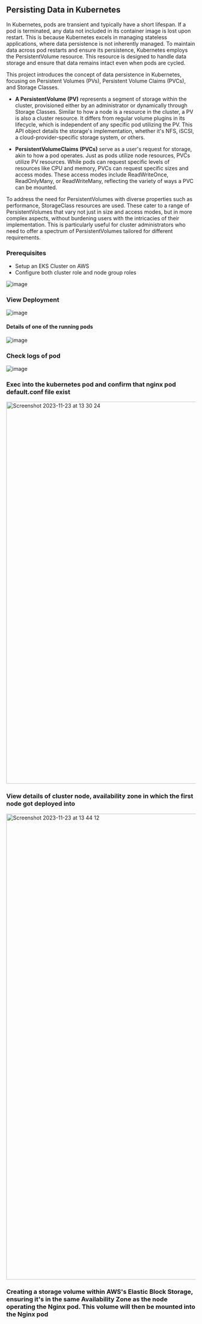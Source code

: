 ## Persisting Data in Kubernetes

In Kubernetes, pods are transient and typically have a short lifespan. If a pod is terminated, any data not included in its container image is lost upon restart. This is because Kubernetes excels in managing stateless applications, where data persistence is not inherently managed. To maintain data across pod restarts and ensure its persistence, Kubernetes employs the PersistentVolume resource. This resource is designed to handle data storage and ensure that data remains intact even when pods are cycled.

This project introduces the concept of data persistence in Kubernetes, focusing on Persistent Volumes (PVs), Persistent Volume Claims (PVCs), and Storage Classes.

- **A PersistentVolume (PV)** represents a segment of storage within the cluster, provisioned either by an administrator or dynamically through Storage Classes. Similar to how a node is a resource in the cluster, a PV is also a cluster resource. It differs from regular volume plugins in its lifecycle, which is independent of any specific pod utilizing the PV. This API object details the storage's implementation, whether it's NFS, iSCSI, a cloud-provider-specific storage system, or others.

- **PersistentVolumeClaims (PVCs)** serve as a user's request for storage, akin to how a pod operates. Just as pods utilize node resources, PVCs utilize PV resources. While pods can request specific levels of resources like CPU and memory, PVCs can request specific sizes and access modes. These access modes include ReadWriteOnce, ReadOnlyMany, or ReadWriteMany, reflecting the variety of ways a PVC can be mounted.

To address the need for PersistentVolumes with diverse properties such as performance, StorageClass resources are used. These cater to a range of PersistentVolumes that vary not just in size and access modes, but in more complex aspects, without burdening users with the intricacies of their implementation. This is particularly useful for cluster administrators who need to offer a spectrum of PersistentVolumes tailored for different requirements.


### Prerequisites

- Setup an EKS Cluster on AWS
- Configure both cluster role and node group roles

![image](https://github.com/kebsOps/dareyio-pbl/assets/10085348/9c8b2362-9116-4f6f-bee9-e3ecdd64ef2e)

### View Deployment 

![image](https://github.com/kebsOps/dareyio-pbl/assets/10085348/5b2b3294-102b-408b-b419-8e72aa44180f)


#### Details of one of the running pods

![image](https://github.com/kebsOps/dareyio-pbl/assets/10085348/3cf7b8bd-2ced-47f8-94cc-4feff8289a3a)


### Check logs of pod

![image](https://github.com/kebsOps/dareyio-pbl/assets/10085348/4a425479-1f54-457e-83bc-7ef8458d182f)


### Exec into the kubernetes pod and confirm that nginx pod default.conf file exist

<img width="1015" alt="Screenshot 2023-11-23 at 13 30 24" src="https://github.com/kebsOps/dareyio-pbl/assets/10085348/bc1228c0-6fc0-4071-b448-363e3def3f33">

### View details of cluster node, availability zone in which the first node got deployed into

<img width="1238" alt="Screenshot 2023-11-23 at 13 44 12" src="https://github.com/kebsOps/dareyio-pbl/assets/10085348/678b09fa-32ac-428e-9551-92d3ea3ad8a7">


### Creating a storage volume within AWS's Elastic Block Storage, ensuring it's in the same Availability Zone as the node operating the Nginx pod. This volume will then be mounted into the Nginx pod



